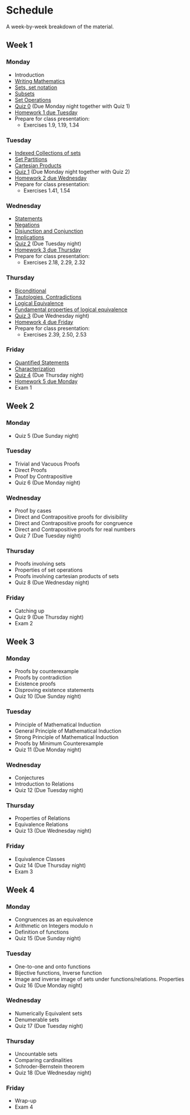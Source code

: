 # Schedule

A week-by-week breakdown of the material.

## Week  1

### Monday

- Introduction
- [Writing Mathematics](notes/writing.md)
- [Sets, set notation](notes/sets_notation.md)
- [Subsets](notes/subsets.md)
- [Set Operations](notes/set_operations.md)
- [Quiz 0](https://moodle.hanover.edu/mod/quiz/view.php?id=19351) (Due Monday night together with Quiz 1)
- [Homework 1 due Tuesday](assignments/hw1.md)
- Prepare for class presentation:
    - Exercises 1.9, 1.19, 1.34

### Tuesday

- [Indexed Collections of sets](notes/indexed_collections.md)
- [Set Partitions](notes/sets_partitions.md)
- [Cartesian Products](notes/cartesian_products.md)
- [Quiz 1](https://moodle.hanover.edu/mod/quiz/view.php?id=19389) (Due Monday night together with Quiz 2)
- [Homework 2 due Wednesday](assignments/hw2.md)
- Prepare for class presentation:
    - Exercises 1.41, 1.54

### Wednesday

- [Statements](notes/statements.md)
- [Negations](notes/negation.md)
- [Disjunction and Conjunction](notes/disjunction_conjunction.md)
- [Implications](notes/implications.md)
- [Quiz 2](https://moodle.hanover.edu/mod/quiz/view.php?id=19403) (Due Tuesday night)
- [Homework 3 due Thursday](assignments/hw3.md)
- Prepare for class presentation:
    - Exercises 2.18, 2.29, 2.32

### Thursday

- [Biconditional](notes/biconditional.md)
- [Tautologies, Contradictions](notes/tautologies_contradictions.md)
- [Logical Equivalence](notes/logical_equivalence.md)
- [Fundamental properties of logical equivalence](notes/logical_equiv_properties.md)
- [Quiz 3](https://moodle.hanover.edu/mod/quiz/view.php?id=19429) (Due Wednesday night)
- [Homework 4 due Friday](assignments/hw4.md)
- Prepare for class presentation:
    - Exercises 2.39, 2.50, 2.53

### Friday

- [Quantified Statements](notes/quantified_statements.md)
- [Characterization](notes/characterization.md)
- [Quiz 4](https://moodle.hanover.edu/mod/quiz/view.php?id=19644) (Due Thursday night)
- [Homework 5 due Monday](assignments/hw5.md)
- Exam 1

## Week  2

### Monday

- Quiz 5 (Due Sunday night)

### Tuesday

- Trivial and Vacuous Proofs
- Direct Proofs
- Proof by Contrapositive
- Quiz 6 (Due Monday night)

### Wednesday

- Proof by cases
- Direct and Contrapositive proofs for divisibility
- Direct and Contrapositive proofs for congruence
- Direct and Contrapositive proofs for real numbers
- Quiz 7 (Due Tuesday night)

### Thursday

- Proofs involving sets
- Properties of set operations
- Proofs involving cartesian products of sets
- Quiz 8 (Due Wednesday night)

### Friday

- Catching up
- Quiz 9 (Due Thursday night)
- Exam 2

## Week  3

### Monday

- Proofs by counterexample
- Proofs by contradiction
- Existence proofs
- Disproving existence statements
- Quiz 10 (Due Sunday night)

### Tuesday

- Principle of Mathematical Induction
- General Principle of Mathematical Induction
- Strong Principle of Mathematical Induction
- Proofs by Minimum Counterexample
- Quiz 11 (Due Monday night)

### Wednesday

- Conjectures
- Introduction to Relations
- Quiz 12 (Due Tuesday night)

### Thursday

- Properties of Relations
- Equivalence Relations
- Quiz 13 (Due Wednesday night)

### Friday

- Equivalence Classes
- Quiz 14 (Due Thursday night)
- Exam 3

## Week  4

### Monday

- Congruences as an equivalence
- Arithmetic on Integers modulo n
- Definition of functions
- Quiz 15 (Due Sunday night)

### Tuesday

- One-to-one and onto functions
- Bijective functions, Inverse function
- Image and inverse image of sets under functions/relations. Properties
- Quiz 16 (Due Monday night)

### Wednesday

- Numerically Equivalent sets
- Denumerable sets
- Quiz 17 (Due Tuesday night)

### Thursday

- Uncountable sets
- Comparing cardinalities
- Schroder-Bernstein theorem
- Quiz 18 (Due Wednesday night)

### Friday

- Wrap-up
- Exam 4

